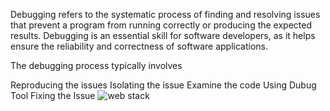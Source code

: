 Debugging refers to the systematic process of finding and resolving issues that prevent a program from running correctly or producing the expected results.
Debugging is an essential skill for software developers, as it helps ensure the reliability and correctness of software applications.

The debugging process typically involves

Reproducing the issues
Isolating the issue
Examine the code
Using Dubug Tool
Fixing the Issue
![web stack ](https://github.com/Annytech001/alx-system_engineering-devops/assets/117596977/6f1298bd-3988-4fed-bd19-d8ad5630d305)

